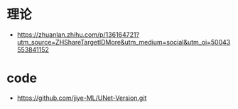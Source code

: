 # 理论

* https://zhuanlan.zhihu.com/p/136164721?utm_source=ZHShareTargetIDMore&utm_medium=social&utm_oi=50043553841152



# code

* https://github.com/jiye-ML/UNet-Version.git